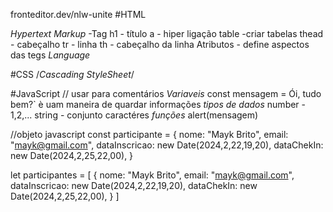 fronteditor.dev/nlw-unite
#HTML

*Hypertext*
*Markup*
-Tag 
h1 - título
a - hiper ligação
table -criar tabelas
thead - cabeçalho
tr - linha
th - cabeçalho da linha
Atributos - define aspectos das tegs
*Language*

 
#CSS
/*Cascading StyleSheet*/

#JavaScript
// usar para comentários
*Variaveis*
const mensagem = Ói, tudo bem?`
è uam maneira de quardar informações
*tipos de dados*
number  - 1,2,...
string - conjunto caractéres
*funções*
alert(mensagem)


//objeto javascript
const participante = {
  nome: "Mayk Brito",
  email: "mayk@gmail.com",
  dataInscricao: new Date(2024,2,22,19,20),
  dataChekIn: new Date(2024,2,25,22,00),
}

let participantes = [
  {
    nome: "Mayk Brito",
  email: "mayk@gmail.com",
  dataInscricao: new Date(2024,2,22,19,20),
  dataChekIn: new Date(2024,2,25,22,00),
  }
]
